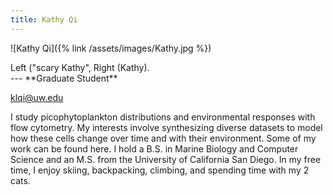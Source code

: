 ```yaml
---
title: Kathy Qi
---
```

![Kathy Qi]({% link /assets/images/Kathy.jpg %})
<figcaption>Left ("scary Kathy", Right (Kathy).</figcaption>
---
**Graduate Student**

klqi@uw.edu 


I study picophytoplankton distributions and environmental responses with flow cytometry. My interests involve synthesizing diverse datasets to model how these cells change over time and with their environment. Some of my work can be found here. I hold a B.S. in Marine Biology and Computer Science and an M.S. from the University of California San Diego. In my free time, I enjoy skiing, backpacking, climbing, and spending time with my 2 cats. 
